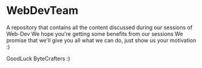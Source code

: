 # WebDevTeam
A repository that contains all the content discussed during our sessions of Web-Dev
We hope you're getting some benefits from our sessions 
We promise that we'll  give you  all what we can do, just show us your motivation :) 

GoodLuck ByteCrafters :)
